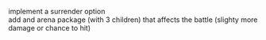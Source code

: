 implement a surrender option</br>
add and arena package (with 3 children) that affects the battle (slighty more damage or chance to hit)
